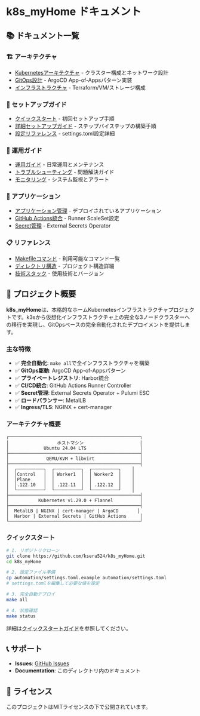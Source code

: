 # k8s_myHome ドキュメント

## 📚 ドキュメント一覧

### 🏗️ アーキテクチャ
- [Kubernetesアーキテクチャ](kubernetes-architecture.md) - クラスター構成とネットワーク設計
- [GitOps設計](gitops-design.md) - ArgoCD App-of-Appsパターン実装
- [インフラストラクチャ](infrastructure.md) - Terraform/VM/ストレージ構成

### 📖 セットアップガイド
- [クイックスタート](quickstart.md) - 初回セットアップ手順
- [詳細セットアップガイド](setup-guide.md) - ステップバイステップの構築手順
- [設定リファレンス](configuration-reference.md) - settings.toml設定詳細

### 🔧 運用ガイド
- [運用ガイド](operations-guide.md) - 日常運用とメンテナンス
- [トラブルシューティング](troubleshooting.md) - 問題解決ガイド
- [モニタリング](monitoring.md) - システム監視とアラート

### 🚀 アプリケーション
- [アプリケーション管理](applications.md) - デプロイされているアプリケーション
- [GitHub Actions統合](github-actions.md) - Runner ScaleSet設定
- [Secret管理](secrets-management.md) - External Secrets Operator

### 📋 リファレンス
- [Makefileコマンド](makefile-reference.md) - 利用可能なコマンド一覧
- [ディレクトリ構造](directory-structure.md) - プロジェクト構造詳細
- [技術スタック](tech-stack.md) - 使用技術とバージョン

## 🎯 プロジェクト概要

**k8s_myHome**は、本格的なホームKubernetesインフラストラクチャプロジェクトです。k3sから仮想化インフラストラクチャ上の完全な3ノードクラスターへの移行を実現し、GitOpsベースの完全自動化されたデプロイメントを提供します。

### 主な特徴

- ✅ **完全自動化**: `make all`で全インフラストラクチャを構築
- ✅ **GitOps駆動**: ArgoCD App-of-Appsパターン
- ✅ **プライベートレジストリ**: Harbor統合
- ✅ **CI/CD統合**: GitHub Actions Runner Controller
- ✅ **Secret管理**: External Secrets Operator + Pulumi ESC
- ✅ **ロードバランサー**: MetalLB
- ✅ **Ingress/TLS**: NGINX + cert-manager

### アーキテクチャ概要

```
┌─────────────────────────────────────────────────┐
│                  ホストマシン                     │
│             Ubuntu 24.04 LTS                    │
├─────────────────────────────────────────────────┤
│              QEMU/KVM + libvirt                 │
├─────────────────────────────────────────────────┤
│  ┌──────────┐  ┌──────────┐  ┌──────────┐    │
│  │Control   │  │ Worker1  │  │ Worker2  │    │
│  │Plane     │  │          │  │          │    │
│  │.122.10   │  │ .122.11  │  │ .122.12  │    │
│  └──────────┘  └──────────┘  └──────────┘    │
├─────────────────────────────────────────────────┤
│           Kubernetes v1.29.0 + Flannel          │
├─────────────────────────────────────────────────┤
│  MetalLB | NGINX | cert-manager | ArgoCD       │
│  Harbor | External Secrets | GitHub Actions     │
└─────────────────────────────────────────────────┘
```

### クイックスタート

```bash
# 1. リポジトリクローン
git clone https://github.com/ksera524/k8s_myHome.git
cd k8s_myHome

# 2. 設定ファイル準備
cp automation/settings.toml.example automation/settings.toml
# settings.tomlを編集して必要な値を設定

# 3. 完全自動デプロイ
make all

# 4. 状態確認
make status
```

詳細は[クイックスタートガイド](quickstart.md)を参照してください。

## 📞 サポート

- **Issues**: [GitHub Issues](https://github.com/ksera524/k8s_myHome/issues)
- **Documentation**: このディレクトリ内のドキュメント

## 📝 ライセンス

このプロジェクトはMITライセンスの下で公開されています。